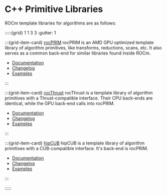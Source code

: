 # C++ Primitive Libraries

ROCm template libraries for algorithms are as follows:

:::::{grid} 1 1 3 3
:gutter: 1

:::{grid-item-card} [rocPRIM](https://rocmdocs.amd.com/projects/rocPRIM/en/latest/)
rocPRIM is an AMD GPU optimized template library of algorithm primitives, like
transforms, reductions, scans, etc. It also serves as a common back-end for
similar libraries found inside ROCm.

- [Documentation](https://rocmdocs.amd.com/projects/rocPRIM/en/latest/)
- [Changelog](https://github.com/ROCmSoftwarePlatform/rocPRIM/blob/develop/CHANGELOG.md)
- [Examples](https://github.com/amd/rocm-examples/tree/develop/Libraries/rocPRIM)

:::

:::{grid-item-card} [rocThrust](https://rocmdocs.amd.com/projects/rocThrust/en/latest/)
rocThrust is a template library of algorithm primitives with a Thrust-compatible
interface. Their CPU back-ends are identical, while the GPU back-end calls into
rocPRIM.

- [Documentation](https://rocmdocs.amd.com/projects/rocThrust/en/latest/)
- [Changelog](https://github.com/ROCmSoftwarePlatform/rocThrust/blob/develop/CHANGELOG.md)
- [Examples](https://github.com/amd/rocm-examples/tree/develop/Libraries/rocThrust)

:::

:::{grid-item-card} [hipCUB](https://rocmdocs.amd.com/projects/hipCUB/en/latest/)
hipCUB is a template library of algorithm primitives with a CUB-compatible
interface. It's back-end is rocPRIM.

- [Documentation](https://rocmdocs.amd.com/projects/hipCUB/en/latest/)
- [Changelog](https://github.com/ROCmSoftwarePlatform/hipCUB/blob/develop/CHANGELOG.md)
- [Examples](https://github.com/amd/rocm-examples/tree/develop/Libraries/hipCUB)

:::

:::::
